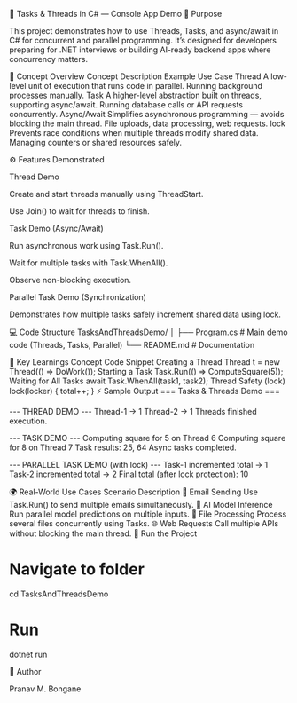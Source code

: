 ﻿🧵 Tasks & Threads in C# — Console App Demo
🎯 Purpose

This project demonstrates how to use Threads, Tasks, and async/await in C# for concurrent and parallel programming.
It’s designed for developers preparing for .NET interviews or building AI-ready backend apps where concurrency matters.

📘 Concept Overview
Concept	Description	Example Use Case
Thread	A low-level unit of execution that runs code in parallel.	Running background processes manually.
Task	A higher-level abstraction built on threads, supporting async/await.	Running database calls or API requests concurrently.
Async/Await	Simplifies asynchronous programming — avoids blocking the main thread.	File uploads, data processing, web requests.
lock	Prevents race conditions when multiple threads modify shared data.	Managing counters or shared resources safely.

⚙️ Features Demonstrated

Thread Demo

Create and start threads manually using ThreadStart.

Use Join() to wait for threads to finish.

Task Demo (Async/Await)

Run asynchronous work using Task.Run().

Wait for multiple tasks with Task.WhenAll().

Observe non-blocking execution.

Parallel Task Demo (Synchronization)

Demonstrates how multiple tasks safely increment shared data using lock.

💻 Code Structure
TasksAndThreadsDemo/
│
├── Program.cs        # Main demo code (Threads, Tasks, Parallel)
└── README.md         # Documentation

🧠 Key Learnings
Concept	Code Snippet
Creating a Thread	Thread t = new Thread(() => DoWork());
Starting a Task	Task.Run(() => ComputeSquare(5));
Waiting for All Tasks	await Task.WhenAll(task1, task2);
Thread Safety (lock)	lock(locker) { total++; }
⚡ Sample Output
=== Tasks & Threads Demo ===

--- THREAD DEMO ---
Thread-1 → 1
Thread-2 → 1
Threads finished execution.

--- TASK DEMO ---
Computing square for 5 on Thread 6
Computing square for 8 on Thread 7
Task results: 25, 64
Async tasks completed.

--- PARALLEL TASK DEMO (with lock) ---
Task-1 incremented total → 1
Task-2 incremented total → 2
Final total (after lock protection): 10

🌍 Real-World Use Cases
Scenario	Description
📨 Email Sending	Use Task.Run() to send multiple emails simultaneously.
🧮 AI Model Inference	Run parallel model predictions on multiple inputs.
🧾 File Processing	Process several files concurrently using Tasks.
🌐 Web Requests	Call multiple APIs without blocking the main thread.
🧩 Run the Project

# Navigate to folder
cd TasksAndThreadsDemo

# Run
dotnet run



🧭 Author

Pranav M. Bongane